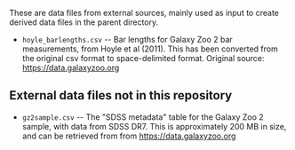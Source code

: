 These are data files from external sources, mainly used as input to create
derived data files in the parent directory.

   * `hoyle_barlengths.csv` -- Bar lengths for Galaxy Zoo 2 bar measurements,
   from Hoyle et al (2011). This has been converted from the original csv format
   to space-delimited format. Original source: https://data.galaxyzoo.org


## External data files not in this repository

   * `gz2sample.csv` -- The "SDSS metadata" table for the Galaxy Zoo 2
   sample, with data from SDSS DR7. This is approximately 200 MB in
   size, and can be retrieved from from https://data.galaxyzoo.org

